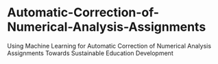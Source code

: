 # Automatic-Correction-of-Numerical-Analysis-Assignments
Using Machine Learning for Automatic Correction of Numerical Analysis Assignments Towards Sustainable Education Development 
